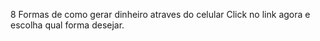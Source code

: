 8 Formas de como gerar dinheiro atraves do celular
Click no link agora e escolha qual forma desejar.
